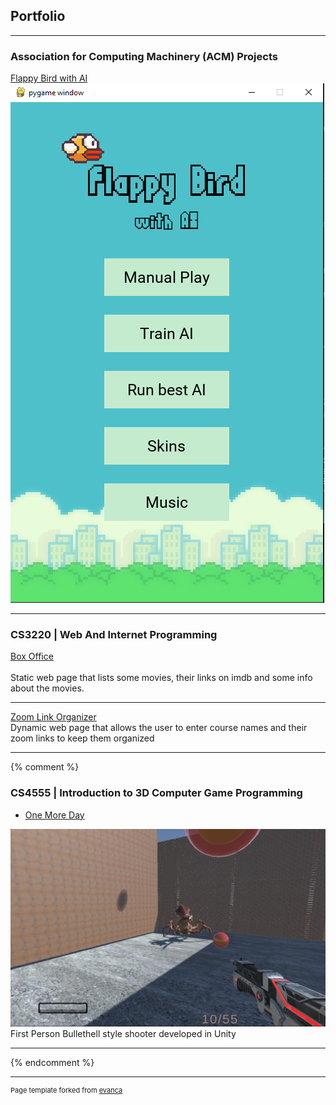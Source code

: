 ## Portfolio

---
### Association for Computing Machinery (ACM) Projects

[Flappy Bird with AI](https://github.com/JakeSchultz/FlappyBirdWithAI)
<img src="images/FlappyBirdwithAI.PNG"/>

---
### CS3220 | Web And Internet Programming

[Box Office](/Lab3/BoxOffice.html) <br>
<br>Static web page that lists some movies, their links on imdb and some info about the movies. <br>

---
[Zoom Link Organizer]()
<br>Dynamic web page that allows the user to enter course names and their zoom links to keep them organized<br>

---

{% comment %}
### CS4555 | Introduction to 3D Computer Game Programming

- [One More Day](https://simmer.io/@EagleGameStudio/onemoreday)
<img src = "images/OneMoreDay.png"/>
<br>First Person Bullethell style shooter developed in Unity<br>

---

{% endcomment %}


---
<p style="font-size:11px">Page template forked from <a href="https://github.com/evanca/quick-portfolio">evanca</a></p>
<!-- Remove above link if you don't want to attibute -->
